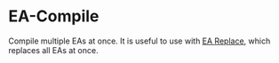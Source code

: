 # EA-Compile
Compile multiple EAs at once.
It is useful to use with [EA Replace](https://github.com/MetaTraderDeveloperTools/EA-Replace), which replaces all EAs at once.
